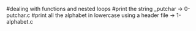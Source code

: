 #dealing with functions and nested loops
#print the string _putchar -> 0-putchar.c
#print all the alphabet in lowercase using a header file -> 1-alphabet.c
